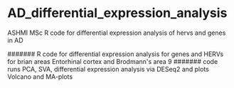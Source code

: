 # AD_differential_expression_analysis
ASHMI MSc R code for differential expression analysis of hervs and genes in AD


####### R code for differential expression analysis for genes and HERVs for brian areas Entorhinal cortex and Brodmann's area 9
####### code runs PCA, SVA, differential expression analysis via DESeq2 and plots Volcano and MA-plots
